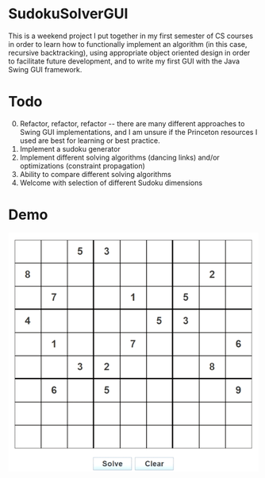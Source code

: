 # SudokuSolverGUI
This is a weekend project I put together in my first semester of CS courses in order to learn how to functionally implement an algorithm (in this case, recursive backtracking), using appropriate object oriented design in order to facilitate future development, and to write my first GUI with the Java Swing GUI framework.

# Todo
0. Refactor, refactor, refactor -- there are many different approaches to Swing GUI implementations, and I am unsure if the Princeton resources I used are best for learning or best practice.
1. Implement a sudoku generator
2. Implement different solving algorithms (dancing links) and/or optimizations (constraint propagation)
3. Ability to compare different solving algorithms
4. Welcome with selection of different Sudoku dimensions

# Demo
![](https://github.com/dkolan/SudokuSolverGUI/blob/main/resources/SudokuSolverGUI.gif)
